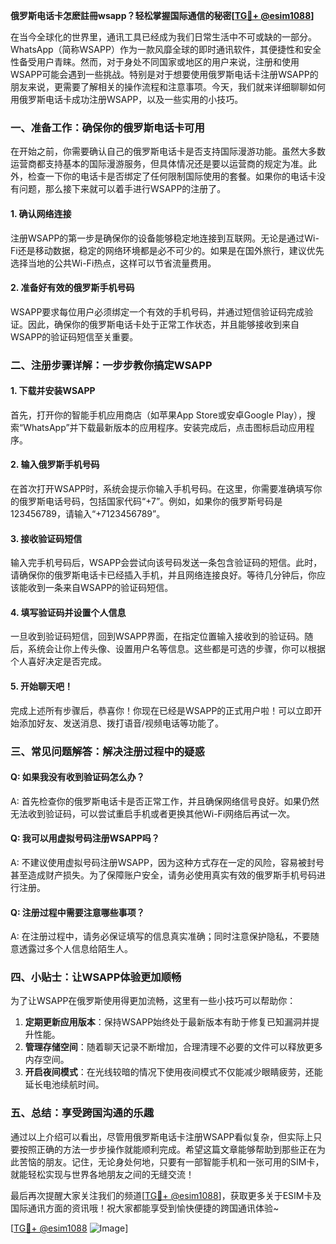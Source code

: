 **俄罗斯电话卡怎麽註冊wsapp？轻松掌握国际通信的秘密[[TG💪+ @esim1088](https://t.me/s/esim1088)]**

在当今全球化的世界里，通讯工具已经成为我们日常生活中不可或缺的一部分。WhatsApp（简称WSAPP）作为一款风靡全球的即时通讯软件，其便捷性和安全性备受用户青睐。然而，对于身处不同国家或地区的用户来说，注册和使用WSAPP可能会遇到一些挑战。特别是对于想要使用俄罗斯电话卡注册WSAPP的朋友来说，更需要了解相关的操作流程和注意事项。今天，我们就来详细聊聊如何用俄罗斯电话卡成功注册WSAPP，以及一些实用的小技巧。

### 一、准备工作：确保你的俄罗斯电话卡可用

在开始之前，你需要确认自己的俄罗斯电话卡是否支持国际漫游功能。虽然大多数运营商都支持基本的国际漫游服务，但具体情况还是要以运营商的规定为准。此外，检查一下你的电话卡是否绑定了任何限制国际使用的套餐。如果你的电话卡没有问题，那么接下来就可以着手进行WSAPP的注册了。

#### 1. 确认网络连接
注册WSAPP的第一步是确保你的设备能够稳定地连接到互联网。无论是通过Wi-Fi还是移动数据，稳定的网络环境都是必不可少的。如果是在国外旅行，建议优先选择当地的公共Wi-Fi热点，这样可以节省流量费用。

#### 2. 准备好有效的俄罗斯手机号码
WSAPP要求每位用户必须绑定一个有效的手机号码，并通过短信验证码完成验证。因此，确保你的俄罗斯电话卡处于正常工作状态，并且能够接收到来自WSAPP的验证码短信至关重要。

### 二、注册步骤详解：一步步教你搞定WSAPP

#### 1. 下载并安装WSAPP
首先，打开你的智能手机应用商店（如苹果App Store或安卓Google Play），搜索“WhatsApp”并下载最新版本的应用程序。安装完成后，点击图标启动应用程序。

#### 2. 输入俄罗斯手机号码
在首次打开WSAPP时，系统会提示你输入手机号码。在这里，你需要准确填写你的俄罗斯电话号码，包括国家代码“+7”。例如，如果你的俄罗斯号码是123456789，请输入“+7123456789”。

#### 3. 接收验证码短信
输入完手机号码后，WSAPP会尝试向该号码发送一条包含验证码的短信。此时，请确保你的俄罗斯电话卡已经插入手机，并且网络连接良好。等待几分钟后，你应该能收到一条来自WSAPP的验证码短信。

#### 4. 填写验证码并设置个人信息
一旦收到验证码短信，回到WSAPP界面，在指定位置输入接收到的验证码。随后，系统会让你上传头像、设置用户名等信息。这些都是可选的步骤，你可以根据个人喜好决定是否完成。

#### 5. 开始聊天吧！
完成上述所有步骤后，恭喜你！你现在已经是WSAPP的正式用户啦！可以立即开始添加好友、发送消息、拨打语音/视频电话等功能了。

### 三、常见问题解答：解决注册过程中的疑惑

#### Q: 如果我没有收到验证码怎么办？
A: 首先检查你的俄罗斯电话卡是否正常工作，并且确保网络信号良好。如果仍然无法收到验证码，可以尝试重启手机或者更换其他Wi-Fi网络后再试一次。

#### Q: 我可以用虚拟号码注册WSAPP吗？
A: 不建议使用虚拟号码注册WSAPP，因为这种方式存在一定的风险，容易被封号甚至造成财产损失。为了保障账户安全，请务必使用真实有效的俄罗斯手机号码进行注册。

#### Q: 注册过程中需要注意哪些事项？
A: 在注册过程中，请务必保证填写的信息真实准确；同时注意保护隐私，不要随意透露过多个人信息给陌生人。

### 四、小贴士：让WSAPP体验更加顺畅

为了让WSAPP在俄罗斯使用得更加流畅，这里有一些小技巧可以帮助你：

1. **定期更新应用版本**：保持WSAPP始终处于最新版本有助于修复已知漏洞并提升性能。
2. **管理存储空间**：随着聊天记录不断增加，合理清理不必要的文件可以释放更多内存空间。
3. **开启夜间模式**：在光线较暗的情况下使用夜间模式不仅能减少眼睛疲劳，还能延长电池续航时间。

### 五、总结：享受跨国沟通的乐趣

通过以上介绍可以看出，尽管用俄罗斯电话卡注册WSAPP看似复杂，但实际上只要按照正确的方法一步步操作就能顺利完成。希望这篇文章能够帮助到那些正在为此苦恼的朋友。记住，无论身处何地，只要有一部智能手机和一张可用的SIM卡，就能轻松实现与世界各地朋友之间的无缝交流！

最后再次提醒大家关注我们的频道[[TG💪+ @esim1088](https://t.me/s/esim1088)]，获取更多关于ESIM卡及国际通讯方面的资讯哦！祝大家都能享受到愉快便捷的跨国通讯体验~

[[TG💪+ @esim1088](https://t.me/s/esim1088) ![Image](https://i.postimg.cc/4NQfJmqS/Snipaste-2025-05-13-00-14-12.png)]